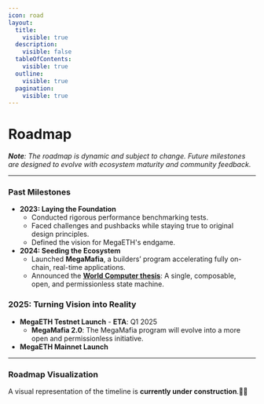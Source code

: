 ```yaml
---
icon: road
layout:
  title:
    visible: true
  description:
    visible: false
  tableOfContents:
    visible: true
  outline:
    visible: true
  pagination:
    visible: true
---
```


# Roadmap

_**Note**: The roadmap is dynamic and subject to change. Future milestones are designed to evolve with ecosystem maturity and community feedback._

***

### Past Milestones

* **2023: Laying the Foundation**
  * Conducted rigorous performance benchmarking tests.
  * Faced challenges and pushbacks while staying true to original design principles.
  * Defined the vision for MegaETH's endgame.
* **2024: Seeding the Ecosystem**
  * Launched **MegaMafia**, a builders’ program accelerating fully on-chain, real-time applications.
  * Announced the [**World Computer thesis**](https://x.com/yangl1996/status/1861652600808255957): A single, composable, open, and permissionless state machine.

### **2025: Turning Vision into Reality**

* **MegaETH Testnet Launch** - **ETA**: Q1 2025
  * **MegaMafia 2.0**: The MegaMafia program will evolve into a more open and permissionless initiative.
* **MegaETH Mainnet Launch**

***

### Roadmap Visualization

A visual representation of the timeline is **currently under construction**.🚧✨
